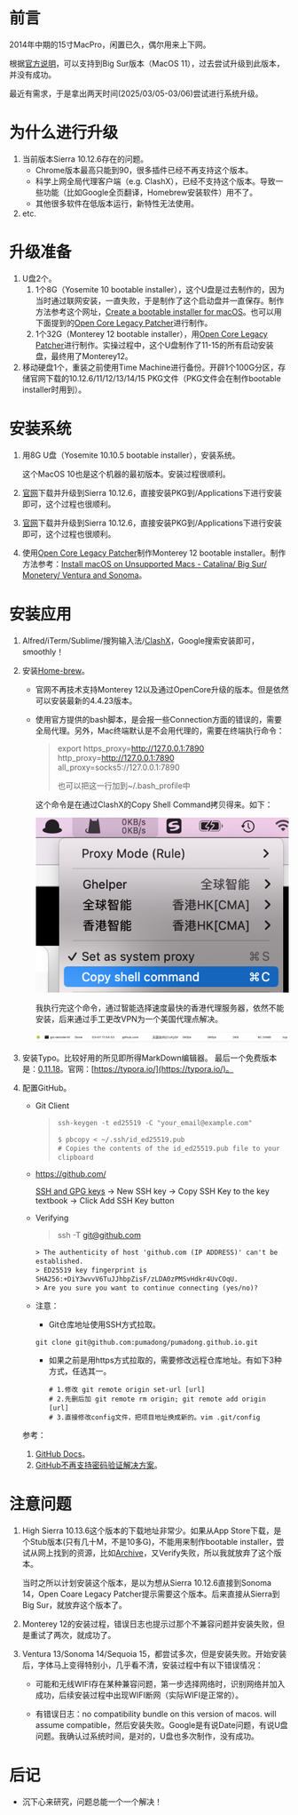 # 前言

2014年中期的15寸MacPro，闲置已久，偶尔用来上下网。

根据[官方说明](https://support.apple.com/zh-cn/111980)，可以支持到Big Sur版本（MacOS 11），过去尝试升级到此版本，并没有成功。

最近有需求，于是拿出两天时间(2025/03/05-03/06)尝试进行系统升级。

# 为什么进行升级

1. 当前版本Sierra 10.12.6存在的问题。
   - Chrome版本最高只能到90，很多插件已经不再支持这个版本。
   -  科学上网全局代理客户端（e.g. ClashX），已经不支持这个版本。导致一些功能（比如Google全页翻译，Homebrew安装软件）用不了。
   - 其他很多软件在低版本运行，新特性无法使用。
2. etc.

# 升级准备

1. U盘2个。
   1. 1个8G（Yosemite 10 bootable installer），这个U盘是过去制作的，因为当时通过联网安装，一直失败，于是制作了这个启动盘并一直保存。制作方法参考这个网址，[Create a bootable installer for macOS](https://support.apple.com/en-us/101578)。也可以用下面提到的[Open Core Legacy Patcher](https://dortania.github.io/OpenCore-Legacy-Patcher/)进行制作。
   2. 1个32G（Monterey 12 bootable installer），用[Open Core Legacy Patcher](https://dortania.github.io/OpenCore-Legacy-Patcher/)进行制作。实操过程中，这个U盘制作了11-15的所有启动安装盘，最终用了Monterey12。
2. 移动硬盘1个，重装之前使用Time Machine进行备份。开辟1个100G分区，存储官网下载的10.12.6/11/12/13/14/15 PKG文件（PKG文件会在制作bootable installer时用到）。

# 安装系统

1. 用8G U盘（Yosemite 10.10.5 bootable installer），安装系统。

   这个MacOS 10也是这个机器的最初版本。安装过程很顺利。

2. [官网](https://support.apple.com/en-us/102662)下载并升级到Sierra 10.12.6，直接安装PKG到/Applications下进行安装即可，这个过程也很顺利。

3. [官网](https://support.apple.com/en-us/102662)下载并升级到Sierra 10.12.6，直接安装PKG到/Applications下进行安装即可，这个过程也很顺利。

4. 使用[Open Core Legacy Patcher](https://dortania.github.io/OpenCore-Legacy-Patcher/)制作Monterey 12 bootable installer。制作方法参考：[Install macOS on Unsupported Macs - Catalina/ Big Sur/ Monetery/ Ventura and Sonoma](https://medium.com/future-drafted/install-macos-on-unsupported-macs-catalina-big-sur-monetery-ventura-and-sonoma-a9003cf5ad75)。

# 安装应用

1. Alfred/iTerm/Sublime/搜狗输入法/[ClashX](https://clashx.org/)，Google搜索安装即可，smoothly！

2. 安装[Home-brew](https://brew.sh/)。

   - 官网不再技术支持Monterey 12以及通过OpenCore升级的版本。但是依然可以安装最新的4.4.23版本。

   - 使用官方提供的bash脚本，是会报一些Connection方面的错误的，需要全局代理。另外，Mac终端默认是不会用代理的，需要在终端执行命令：

     > export https_proxy=http://127.0.0.1:7890 http_proxy=http://127.0.0.1:7890 all_proxy=socks5://127.0.0.1:7890
     >
     > 也可以把这一行加到~/.bash_profile中
     
     这个命令是在通过ClashX的Copy Shell Command拷贝得来。如下：

     ![clash-copy-shell](images/clash-copy-shell.png)
     
     我执行完这个命令，通过智能选择速度最快的香港代理服务器，依然不能安装，后来通过手工更改VPN为一个美国代理点解决。
     
     ![clash-download-brew-2](images/clash-download-brew-2.png)

3. 安装Typo。比较好用的所见即所得MarkDown编辑器。
   最后一个免费版本是：[0.11.18](https://zahui.fan/posts/64b52e0d/)。官网：[https://typora.io/](https://typora.io/)。

4. 配置GitHub。

   - Git Client

     > ```shell
     > ssh-keygen -t ed25519 -C "your_email@example.com"
     > ```
     > ```shell
     > $ pbcopy < ~/.ssh/id_ed25519.pub
     > # Copies the contents of the id_ed25519.pub file to your clipboard
     > ```

   - https://github.com/

     [SSH and GPG keys](https://github.com/settings/keys) -> New SSH key -> Copy SSH Key to the key textbook -> Click Add SSH Key button
   
   - Verifying
   
     > ssh -T git@github.com
   
     ```You may see a warning like this
     > The authenticity of host 'github.com (IP ADDRESS)' can't be established.
     > ED25519 key fingerprint is SHA256:+DiY3wvvV6TuJJhbpZisF/zLDA0zPMSvHdkr4UvCOqU.
     > Are you sure you want to continue connecting (yes/no)?
     ```
   
   - 注意：
   
     - Git仓库地址使用SSH方式拉取。
     ```shell
     git clone git@github.com:pumadong/pumadong.github.io.git
     ```
     - 如果之前是用https方式拉取的，需要修改远程仓库地址。有如下3种方式，任选其一。
     
       ```shell
       # 1.修改 git remote origin set-url [url]
       # 2.先删后加 git remote rm origin; git remote add origin [url]
       # 3.直接修改config文件，把项目地址换成新的。vim .git/config
       ```
   
   
   参考：
   
   1. [GitHub Docs](https://docs.github.com/en/authentication/connecting-to-github-with-ssh/generating-a-new-ssh-key-and-adding-it-to-the-ssh-agent)。
   2. [GitHub不再支持密码验证解决方案](https://cloud.tencent.com/developer/article/1861466)。

# 注意问题

1. High Sierra 10.13.6这个版本的下载地址非常少。如果从App Store下载，是个Stub版本(只有几十M，不是10多G)，不能用来制作bootable installer，尝试从网上找到的资源，比如[Archive](https://archive.org/details/macOS.High.Sierra.10.13.6)，又Verify失败，所以我就放弃了这个版本。

   当时之所以计划安装这个版本，是以为想从Sierra 10.12.6直接到Sonoma 14，Open Coare Legacy Patcher提示需要这个版本。后来直接从Sierra到Big Sur，就放弃这个版本了。

2. Monterey 12的安装过程，错误日志也提示过那个不兼容问题并安装失败，但是重试了两次，就成功了。

3. Ventura 13/Sonoma 14/Sequoia 15，都尝试多次，但是安装失败。开始安装后，字体马上变得特别小，几乎看不清，安装过程中有以下错误情况：

   - 可能和无线WIFI存在某种兼容问题，第一步选择网络时，识别网络并加入成功，后续安装过程中出现WIFI断网（实际WIFI是正常的）。

   - 有错误日志：no compatibility bundle on this version of macos. will assume compatible，然后安装失败。Google是有说Date问题，有说U盘问题。我确认过系统时间，是对的，U盘也多次制作，没有成功。

# 后记

- 沉下心来研究，问题总能一个一个解决！
